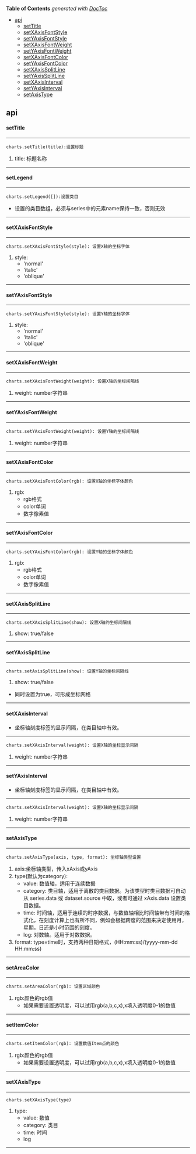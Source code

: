<!-- START doctoc generated TOC please keep comment here to allow auto update -->
<!-- DON'T EDIT THIS SECTION, INSTEAD RE-RUN doctoc TO UPDATE -->
**Table of Contents**  *generated with [DocToc](https://github.com/thlorenz/doctoc)*

- [api](#api)
    - [setTitle](#settitle)
    - [setXAxisFontStyle](#setxaxisfontstyle)
    - [setYAxisFontStyle](#setyaxisfontstyle)
    - [setXAxisFontWeight](#setxaxisfontweight)
    - [setYAxisFontWeight](#setyaxisfontweight)
    - [setXAxisFontColor](#setxaxisfontcolor)
    - [setYAxisFontColor](#setyaxisfontcolor)
    - [setXAxisSplitLine](#setxaxissplitline)
    - [setYAxisSplitLine](#setyaxissplitline)
    - [setXAxisInterval](#setxaxisinterval)
    - [setYAxisInterval](#setyaxisinterval)
    - [setAxisType](#setaxistype)

<!-- END doctoc generated TOC please keep comment here to allow auto update -->



## api

#### setTitle
***
```charts.setTitle(title):设置标题```
1. title: 标题名称
***


#### setLegend
***
```charts.setLegend([]):设置类目```
+ 设置的类目数组，必须与series中的元素name保持一致，否则无效

***

#### setXAxisFontStyle
***
```charts.setXAxisFontStyle(style): 设置X轴的坐标字体```
1. style: 
    + 'normal'
    + 'italic'
    + 'oblique'
***


#### setYAxisFontStyle
***
```charts.setYAxisFontStyle(style): 设置Y轴的坐标字体```
1. style: 
    + 'normal'
    + 'italic'
    + 'oblique'
***

#### setXAxisFontWeight
***
```charts.setXAxisFontWeight(weight): 设置X轴的坐标间隔线```
1. weight: number字符串
***

#### setYAxisFontWeight
***
```charts.setYAxisFontWeight(weight): 设置Y轴的坐标间隔线```
1. weight: number字符串
***

#### setXAxisFontColor
***
```charts.setXAxisFontColor(rgb): 设置X轴的坐标字体颜色```
1. rgb: 
    + rgb格式
    + color单词
    + 数字像素值
***

#### setYAxisFontColor
***
```charts.setYAxisFontColor(rgb): 设置Y轴的坐标字体颜色```
1. rgb: 
    + rgb格式
    + color单词
    + 数字像素值
***

#### setXAxisSplitLine
***
```charts.setXAxisSplitLine(show): 设置X轴的坐标间隔线```
1. show: true/false
***

#### setYAxisSplitLine
***
```charts.setAxisSplitLine(show): 设置Y轴的坐标间隔线```
1. show: true/false

+ 同时设置为true，可形成坐标网格
***


#### setXAxisInterval
+ 坐标轴刻度标签的显示间隔，在类目轴中有效。
***
```charts.setXAxisInterval(weight): 设置X轴的坐标显示间隔```
1. weight: number字符串
***

#### setYAxisInterval
+ 坐标轴刻度标签的显示间隔，在类目轴中有效。
***
```charts.setXAxisInterval(weight): 设置X轴的坐标显示间隔```
1. weight: number字符串
***


#### setAxisType
***
```charts.setAxisType(axis, type, format): 坐标轴类型设置```

1. axis:坐标轴类型，传入xAxis或yAxis
2. type(默认为category):
    + value: 数值轴，适用于连续数据
    + category: 类目轴，适用于离散的类目数据。为该类型时类目数据可自动从 series.data 或 dataset.source 中取，或者可通过 xAxis.data 设置类目数据。
    + time: 时间轴，适用于连续的时序数据，与数值轴相比时间轴带有时间的格式化，在刻度计算上也有所不同，例如会根据跨度的范围来决定使用月，星期，日还是小时范围的刻度。
    + log: 对数轴。适用于对数数据。
3. format:  type=time时，支持两种日期格式，(HH:mm:ss)/(yyyy-mm-dd HH:mm:ss)
***

#### setAreaColor
***
```charts.setAreaColor(rgb): 设置区域颜色```

1. rgb:颜色的rgb值
    + 如果需要设置透明度，可以试用rgb(a,b,c,x),x填入透明度0-1的数值
***

#### setItemColor
***
```charts.setItemColor(rgb): 设置数值Item点的颜色```

1. rgb:颜色的rgb值
    + 如果需要设置透明度，可以试用rgb(a,b,c,x),x填入透明度0-1的数值
***

#### setXAxisType
***
```charts.setXAxisType(type)```
1. type:
    + value: 数值
    + category: 类目
    + time: 时间
    + log
***




